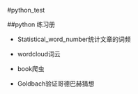 #python_test

##python 练习册

+ Statistical_word_number统计文章的词频

+ wordcloud词云

+ book爬虫

+ Goldbach验证哥德巴赫猜想
